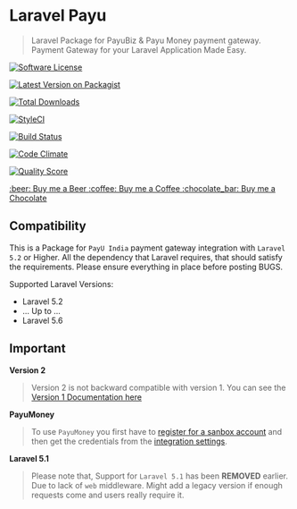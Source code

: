 # Laravel Payu

> Laravel Package for PayuBiz & Payu Money payment gateway. Payment Gateway for your Laravel Application Made Easy.

<p>
<a href="https://github.com/tzsk/payu/blob/master/LICENSE.md"><img src="https://camo.githubusercontent.com/f8dc8b0dba0c01c69878a1b06bf2167d2bf9a5dd/68747470733a2f2f696d672e736869656c64732e696f2f62616467652f6c6963656e73652d4d49542d627269676874677265656e2e7376673f7374796c653d666c61742d737175617265" alt="Software License" data-canonical-src="https://img.shields.io/badge/license-MIT-brightgreen.svg?style=flat-square" style="max-width:100%;"></a>

<a href="https://packagist.org/packages/tzsk/payu" rel="nofollow"><img src="https://camo.githubusercontent.com/173be062e07298482685fc6d1eb38833f7e09d59/68747470733a2f2f696d672e736869656c64732e696f2f7061636b61676973742f762f747a736b2f706179752e7376673f7374796c653d666c61742d737175617265" alt="Latest Version on Packagist" data-canonical-src="https://img.shields.io/packagist/v/tzsk/payu.svg?style=flat-square" style="max-width:100%;"></a>

<a href="https://packagist.org/packages/tzsk/payu" rel="nofollow"><img src="https://camo.githubusercontent.com/7e27067ab9f6e66d6c0ef38aa75adc9afbd1c2c7/68747470733a2f2f696d672e736869656c64732e696f2f7061636b61676973742f64742f747a736b2f706179752e7376673f7374796c653d666c61742d737175617265" alt="Total Downloads" data-canonical-src="https://img.shields.io/packagist/dt/tzsk/payu.svg?style=flat-square" style="max-width:100%;"></a>

<a href="https://styleci.io/repos/75501723" rel="nofollow"><img src="https://camo.githubusercontent.com/060f078263a057dc4220758bcf71b51c06995b30/68747470733a2f2f7374796c6563692e696f2f7265706f732f37353530313732332f736869656c643f6272616e63683d6d6173746572" alt="StyleCI" data-canonical-src="https://styleci.io/repos/75501723/shield?branch=master" style="max-width:100%;"></a>

<a href="https://scrutinizer-ci.com/g/tzsk/payu/build-status/master" rel="nofollow"><img src="https://camo.githubusercontent.com/86d6848c6c317f9e8ff12da299fcfbcd83722578/68747470733a2f2f7363727574696e697a65722d63692e636f6d2f672f747a736b2f706179752f6261646765732f6275696c642e706e673f623d6d6173746572" alt="Build Status" data-canonical-src="https://scrutinizer-ci.com/g/tzsk/payu/badges/build.png?b=master" style="max-width:100%;"></a>

<a href="https://codeclimate.com/github/tzsk/payu" rel="nofollow"><img src="https://camo.githubusercontent.com/47d2e3bdbe156716abb647d8eafe7d745d21c8cc/68747470733a2f2f636f6465636c696d6174652e636f6d2f6769746875622f747a736b2f706179752f6261646765732f6770612e737667" alt="Code Climate" data-canonical-src="https://codeclimate.com/github/tzsk/payu/badges/gpa.svg" style="max-width:100%;"></a>

<a href="https://scrutinizer-ci.com/g/tzsk/payu" rel="nofollow"><img src="https://camo.githubusercontent.com/58f9e14b429f3c82d0a31737bb8d15dca624cdfe/68747470733a2f2f696d672e736869656c64732e696f2f7363727574696e697a65722f672f747a736b2f706179752e7376673f7374796c653d666c61742d737175617265" alt="Quality Score" data-canonical-src="https://img.shields.io/scrutinizer/g/tzsk/payu.svg?style=flat-square" style="max-width:100%;"></a>
</p>

<div class="donation-box">
<a href="https://www.instamojo.com/@tzsk/lfa056dbfb11846e0a96efcbf228df32a/" target="_blank" class="donate">
    :beer: Buy me a Beer
</a>

<a href="https://www.instamojo.com/@tzsk/l57cade9c71924cf7bd61a24aebe904cc/" target="_blank" class="donate">
    :coffee: Buy me a Coffee
</a>

<a href="https://www.instamojo.com/@tzsk/lfcd271c5db59480ab1d5e2f9750debc7/" target="_blank" class="donate">
    :chocolate_bar: Buy me a Chocolate
</a>
<!-- <div class="clear"></div> -->
</div>

## Compatibility

This is a Package for `PayU India` payment gateway integration with `Laravel 5.2` or Higher.
All the dependency that Laravel requires, that should satisfy the requirements. 
Please ensure everything in place before posting BUGS.

Supported Laravel Versions:

- Laravel 5.2
- ... Up to ...
- Laravel 5.6


## Important

**Version 2**
> Version 2 is not backward compatible with version 1. You can see the [Version 1 Documentation here](https://github.com/tzsk/payu/blob/1.2.4/README.md)

**PayuMoney**
> To use `PayuMoney` you first have to <a href="https://www.payumoney.com/merchant-account/#/" target="_blank">register for a sanbox account</a> and then get the credentials from the <a href="https://www.payumoney.com/merchant-dashboard/#/integration" target="_blank">integration settings</a>.

**Laravel 5.1**

> Please note that, Support for `Laravel 5.1` has been **REMOVED** earlier. Due to lack of `web` middleware.
Might add a legacy version if enough requests come and users really require it.
